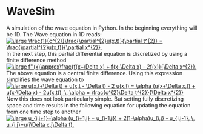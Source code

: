 # WaveSim
A simulation of the wave equation in Python. In the beginning everything 
will be 1D. The Wave equation in 1D reads:
<br>
<a href="https://www.codecogs.com/eqnedit.php?latex=\large&space;\frac{1}{c^{2}}\frac{\partial^{2}u(x,t)}{\partial&space;t^{2}}&space;=&space;\frac{\partial^{2}u(x,t)}{\partial&space;x^{2}}." target="_blank"><img src="https://latex.codecogs.com/gif.latex?\large&space;\frac{1}{c^{2}}\frac{\partial^{2}u(x,t)}{\partial&space;t^{2}}&space;=&space;\frac{\partial^{2}u(x,t)}{\partial&space;x^{2}}." title="\large \frac{1}{c^{2}}\frac{\partial^{2}u(x,t)}{\partial t^{2}} = \frac{\partial^{2}u(x,t)}{\partial x^{2}}." /></a>
<br>
In the next step, this partial differential equation is discretized by using a
finite difference method
<br>
<a href="https://www.codecogs.com/eqnedit.php?latex=\large&space;f''(x)\approx\frac{f(x&plus;\Delta&space;x)&space;&plus;&space;f(x-\Delta&space;x)&space;-&space;2f(x)}{\Delta&space;x^{2}}" target="_blank"><img src="https://latex.codecogs.com/gif.latex?\large&space;f''(x)\approx\frac{f(x&plus;\Delta&space;x)&space;&plus;&space;f(x-\Delta&space;x)&space;-&space;2f(x)}{\Delta&space;x^{2}}" title="\large f''(x)\approx\frac{f(x+\Delta x) + f(x-\Delta x) - 2f(x)}{\Delta x^{2}}." /></a>
<br>
The above equation is a central finite difference. Using this expression 
simplifies the wave equation to
<br>
<a href="https://www.codecogs.com/eqnedit.php?latex=\large&space;u(x,t&plus;\Delta&space;t)&space;&plus;&space;u(x,t&space;-&space;\Delta&space;t)&space;-&space;2&space;u(x,t)&space;=&space;\alpha&space;(u(x&plus;\Delta&space;x,t)&space;&plus;&space;u(x-\Delta&space;x)&space;-&space;2u(x,t)),&space;\,&space;\alpha&space;=&space;\frac{c^{2}\Delta&space;t^{2}}{\Delta&space;x^{2}}" target="_blank"><img src="https://latex.codecogs.com/gif.latex?\large&space;u(x,t&plus;\Delta&space;t)&space;&plus;&space;u(x,t&space;-&space;\Delta&space;t)&space;-&space;2&space;u(x,t)&space;=&space;\alpha&space;(u(x&plus;\Delta&space;x,t)&space;&plus;&space;u(x-\Delta&space;x)&space;-&space;2u(x,t)),&space;\,&space;\alpha&space;=&space;\frac{c^{2}\Delta&space;t^{2}}{\Delta&space;x^{2}}" title="\large u(x,t+\Delta t) + u(x,t - \Delta t) - 2 u(x,t) = \alpha (u(x+\Delta x,t) + u(x-\Delta x) - 2u(x,t)), \, \alpha = \frac{c^{2}\Delta t^{2}}{\Delta x^{2}}" /></a>
<br>
Now this does not look particularly simple. But setting fully discretizing 
space and time results in the following equation for updating the equation
from one time step to another
<br>
<a href="https://www.codecogs.com/eqnedit.php?latex=\large&space;u_{i,j&plus;1}=\alpha&space;(u_{i&plus;1,j}&space;&plus;&space;u_{i-1,j})&space;&plus;&space;2(1-\alpha)u_{i,j}&space;-&space;u_{i,j-1},&space;\,&space;u_{i,j}=u(i\Delta&space;x,j\Delta&space;t)" target="_blank"><img src="https://latex.codecogs.com/gif.latex?\large&space;u_{i,j&plus;1}=\alpha&space;(u_{i&plus;1,j}&space;&plus;&space;u_{i-1,j})&space;&plus;&space;2(1-\alpha)u_{i,j}&space;-&space;u_{i,j-1},&space;\,&space;u_{i,j}=u(i\Delta&space;x,j\Delta&space;t)" title="\large u_{i,j+1}=\alpha (u_{i+1,j} + u_{i-1,j}) + 2(1-\alpha)u_{i,j} - u_{i,j-1}, \, u_{i,j}=u(i\Delta x,j\Delta t)." /></a>
<br>


